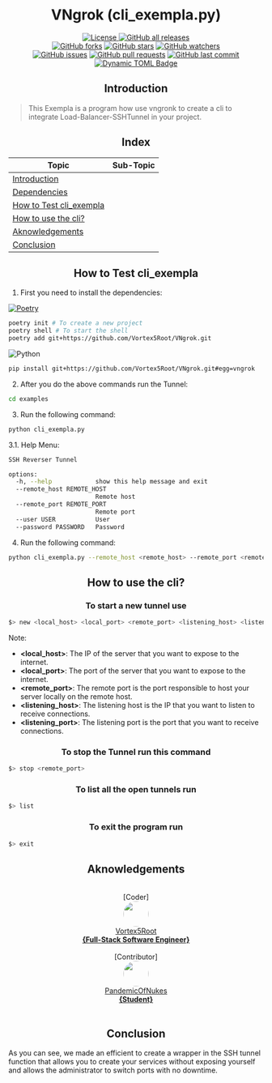 <h1 align="center">VNgrok (cli_exempla.py)</h1>
<p align="center">
    <a href="https://github.com/Vortex5Root/VNgrok/blob/master/LICENSE"><img src="https://img.shields.io/github/license/Vortex5Root/VNgrok.svg" alt="License">
    <a href="https://github.com/Vortex5Root/VNgrok/releases"><img src="https://img.shields.io/github/downloads/Vortex5Root/VNgrok/total.svg" alt="GitHub all releases"></a><br>
    <a href="https://github.com/Vortex5Root/VNgrok/network"><img src="https://img.shields.io/github/forks/Vortex5Root/VNgrok.svg" alt="GitHub forks"></a>
    <a href="https://github.com/Vortex5Root/VNgrok/stargazers"><img src="https://img.shields.io/github/stars/Vortex5Root/VNgrok.svg" alt="GitHub stars"></a>
    <a href="https://github.com/Vortex5Root/VNgrok/watchers"><img src="https://img.shields.io/github/watchers/Vortex5Root/VNgrok.svg" alt="GitHub watchers"></a><br>
    <a href="https://github.com/Vortex5Root/VNgrok/issues"><img src="https://img.shields.io/github/issues/Vortex5Root/VNgrok.svg" alt="GitHub issues"></a>
    <a href="https://github.com/Vortex5Root/VNgrok/pulls"><img src="https://img.shields.io/github/issues-pr/Vortex5Root/VNgrok.svg" alt="GitHub pull requests"></a>
    <a href="https://github.com/Vortex5Root/VNgrok/commits/master"><img src="https://img.shields.io/github/last-commit/Vortex5Root/VNgrok.svg" alt="GitHub last commit"></a><br>
    <a href="https://github.com/Daisie-Bell/svaeva-sdk/svaeva-sdk/releases"><img alt="Dynamic TOML Badge" src="https://img.shields.io/badge/dynamic/toml?url=https%3A%2F%2Fraw.githubusercontent.com%2FVortex5Root%2FVNgrok%2Fmain%2Fpyproject.toml&query=%24.tool.poetry.version&style=for-the-badge&logo=data%3Aimage%2Fpng%3Bbase64%2CiVBORw0KGgoAAAANSUhEUgAAAQAAAAEACAMAAABrrFhUAAAC%2BlBMVEUAAACWXjexgE61gk%2B9hkrepmueZzvipmmWYjmzgVCYZDrfp2yUYDmodkWWYTjepWuVYTiWYjmXYjnepmvfp2u1gU%2FfqG3orW%2BZZTvepmvepWvfpmvepmviqmnyyJXepmvdpWzepWuWYjizglDepmuWYjjepWvfpmvfpmu0glDhpWuygk%2BZZTvdpmuyglCzgVDepWyVYTjepmyzglCWYjiVYTiWYjiWYji0glDjo2qzgU%2BYXjanc0WygVH72KjepWvepWvepmuzglCVYjjepWzepWuzgVHepWvepmuWYTiWYTi3gU%2FgpWyWYTe4g1Cygk6VYzWcZTuzgVDepWyzglDepmuVYTizgVDdpWuVYTjzy5eVYTjzy5ffpmu0glC0glDfpmuWYjffpmuzgVCzgVCWYTf61qb41KSyglD406P406KzglCzglCWYTizglCyglG0glD0zJuWYTf3y5nfp2z1zpn605%2B6hFL61qbepmyzgVGVYjnyyZiyglD0zJn1zp3PmmDeo2ndqGuzglGWYjnepmz%2F4LK%2Fn4VpUThaQSx7XD6gdUq0j3KOaUSYZDqufk%2BZZTuXb0dyVzuXYzn%2F3rCFY0FuVDqSXzeqgV%2F93K6pe01eQi372arksHjfqG6zglBwTTBfQy30zJrjrnXgqnDepWvYoWi4hlShckx5UTL826zrvIblsnvcpGrAjVm7iFWleEz616fuwYyaZjxoUDh8UzP306L2z53vxJDsvonaomnRmmPEkFu2hFJlRi751aXzypfUnWXLlV%2BcckmUYDh1TzHv0KbJqIjpuoPot4HirHPPmWLNl2CSbEaPXjdiRC3IkV2jb0OJZkN2WTyNXTeJWjaEVzSxiGrXn2e%2BiVa0f06faj9qSS%2FwxpO8m4DWn2bCi1emeVa3glGsd0ibakN9VDP41KTAn4O6l3ulh2%2Bye0yHWTWAVTTsy6Dntn6NcFmAYD%2Fcu5aui3CofVqRcll4Wz3kw5vTspDTsZDSsI%2FEoYG3k3apgF%2BjdVG3%2FlxkAAAAg3RSTlMALi4tBvwLFuqo7jIsEvz59eTeWkcpHgn5xqV%2FYQ%2F%2B6OTZ2LatoJV1UVEqG%2FPy8unMt52Pi3hURz4kJBz%2B%2Ffft39bVxbq0r5%2BHgG9EOjc1MSQW9vXb0dC%2FvayjlY2NfHVsaGdkXV3w5d%2Fc0s3Jx6CDcWhiVj8%2BLvXr183LtZl4STUnJrWO%2Fp4AAAw5SURBVHja7JtdSFNhGMdPpXjhRRdGMjUtkKwgCK8KohSMgqKbCCIKooui7qJviL523nMYRAUNbGya60uaWrRwZdrMyPILLTDLyj6xb40i%2BqKL3u3onuaanuPzbDtn2%2B%2FC%2B%2F9%2F73nf5%2F88j0KSJEmSJEmSJEmSGJC50bRqekn2HCFBKVjMFEpmCQnIhjwGFOcICUZGEQsmLztNSBwyZrBQJs%2BcKiQGs4pZGLIWCPHPlHksPKlL4%2F0U7DCxMYhrC9LXMCD8KYjXDyF9CVNHalY81kZz8pkG8tOF%2BGJBVirTxpopQvwwtTCVaWdevFTIaTMns%2FGxN0MwPmnrQb52ZhjdgmnLVjFOolowLXsu4ySqBZn73IyG1UZ8EVLWuiTJUcVoMK0QjEXKWofk53ILo6HESKVRJpcfoJHKgnzDFMjrFklBvBlkJKQao18A8gFPNZEFhboPyyA%2FmNNnGAponOm6d7gf5Idwk8qCZdMEnbJtkzQa1tNljITFBZmCDgH5YbFSfQjT9TdH2L5HUoOV6kMo1ldW3r5ZUos1t42RME8%2FxeEBkK8G27WzjIQl%2BqiMdm6RtGJzlxNVRrEvC0C%2BJlzu8rgoC3ZtlQCtFjAS5mYjygK0fKuEwFFFVRYIMSGzIFdC0thq3LIgxbfgcOa0hIAyJc2IclmQsnE681N2VUJytYyoLIhm2yyniAWoRlhAGxRNiJ4Rar%2Bj2iPhsPYRVUb5h4XIM2s1C6H1jYTDVkdUGSHKAtx%2BR8tlCcdleBORZUEko%2FIKEwtLlV4sQLyJyP2OKodOLEDMUXD7HeV1Lp1URiXkOfFQPlNDuRtrgYemLEgtRNyGqP2Os9ds%2BigL5hakCAgQ%2Bx0IC2ibp0UZsdrvaOuz6sMCU3qs9jvacq0Sjps0ncOsqbHa7zhzE3sKiDqH2Zmx2u8ow2ZlVx2jIC9nvP2OxQwHPis7aCJCcTriHzpwVHv0YcEyQSO830HEoC8oxr5zaErTFPmKGCGtjRICqi2bPA35IIcRAVlZDxFhverMy%2BiArKyD5mmhoI4ljBAIitisTFAcLhVUcb7hhvnic0YOOiiiJuv1lb0dbIeq4rfX7OPiI0ZNuRubksZtQdNrkfM4X1DBQbPCqYvnGR5EUKSLCI8%2BiAq7BRUsNwdouE5vQZ812i30849PiENcUTNHXWkGKC2AoIhtoV8r1yT%2FqAjMF8ZmojmIW%2BcYGkRQRBaH118dF%2F9ltmoDgMp2Rg1%2BqNqoqiyouXQlIL2nopP%2FXa7BAOBSE8NDHRSvDo4pvzcgv%2FtCl71H5EzQZABA9yAQDlU9o9bH5148EYd48NRi8XaLCAM4DTURsMCDro9VyO%2Fh8i0Vt0WcAfS3IQRF%2BuWCcw3D8kv7vVy%2B94EoYg3gVNYzeloa6SPCvfvD8pvtXL7zkyiiDAB66RMCPitbc8%2F%2BX%2F7tC3YLp6JUxBoAnCIqjGiHqjY3C9DB5SvUOi1w%2BtEGALdqGD11Lpr%2BcfvC4V%2B%2FtsvCcdaKANqA0MJIR1nZxZun9a8D8p0WOP3EBoQWRjoJigPHAt%2B%2BIt%2F7URTpDYDCSF8W3Lkrv1Ru%2FiH5XXD3ExoA3CO5CtBDVZAvyyf98u1%2B%2BfYLt8XxGjDJrIobHYwC5FAV5HMDlIfPhz%2F4UJ8AfGFEn5VBPuePcvXB04c2INq3IQxVtcvnfFPkO%2FtFMSoGIFqn%2BKwM8oHPysdfKkbBAOAUooGOzMogHwxoBvmRNgCIkAUelfLBALj7KAyI%2FYcw6gKy45c8km9w90XPAMQMAZOVHT%2FlUE6KUTaAvjhUOVS1%2FZAB4GEsDKCdIagaqtq%2BvJX%2FyxE6A%2FRlQXBQ9MnXrQEhEYF8qPqdy9e1AeYb0DulD4oDXL7eDeARAVISrQUDv2XZCAb4ekYROAVNle9khAHUcTh6bTOY8B%2BRjXIClA%2BB6BTAhP%2BIgU6Ach3WEMl%2F5ZvwG%2B0EkFkAE%2F6vBjsBJI8iTPi7n7433AlAX4cw4e%2BusFjeG%2FAEoPpmfMQN8jnGPAF%2BC%2BpR8kubLRzjnoBxVYcw4e%2FkI24%2FdiNegpp76KETfouCvbnUeM%2Bg9g8B5MOIO9DrfWdwA9RaABP%2Bnq7Ary9yZEN%2FAgq9Y74I7QsD8r3%2F%2FPrxYgA%2FBR2jdI1gwi9%2BHJLvrA10%2BmXDfwKwYzLKTjs8%2FJyufj7kVWvAM0OcgPBLh00fRsr3Bo%2F45bEwjgGQEYICv0LnkPwKvuARtwZwC9pHBP7gh9%2F5l32zCbkhCuP48ZEQQilrshBdyWc%2BNpRCPhNJkVDKZ7ayemZxmjHGjGbcxkI2YqNZXBtldbO80b1FSaIoCwslKylnZlzPjLlzzTjmzpk581vQ212d3z3neZ7%2FOe%2FrV75aCwiaIgZ%2BbPxh5cOjn0NAVYogKriPgT9S%2Bp8%2FVnxqvwMYT9m78juWeENuB4f%2FzUtFKU7AHKF2ADPw5IUy5PEdv%2FKxF16ZBMCjYev%2F%2BJzt%2FYfj3vc%2F1PAIMLaEre8N7v00HtRTwOvg679z7xl%2B%2BWkCankE4K6iKJ8f%2BidfYgEMLgGv2u329esVnAMCbvIK%2BPRgWCWz7ADhagCs5BTwCv80sJoClnAJePtDQap5BLgEXPe3fcUFLFSQnALeflV8ZBHwPu3rl0VA%2B4%2FlPxh%2BIJ%2BA7%2B8fvI98%2BxUXsEBBsgl421ViSCfgvRJHNgGJXwmWTMCnxORXcQEzlSyggGTxl0tAW0mnkhciOQSkFQBZdsDX9vW3I9dfcQGzlTw0AhoBjYC6CRh7JdYIyES15wDxBEi%2FAyYsYLEyhkZAI6AR0AhoBDQC6i1g7PN4I6B0ARr8gVwCjC%2FUgzhSCfAsSlUoGI5r%2FqIFeA5ldCGGRAIMh%2FpYEEMiAeDa1EeHOBLVAPjWYQIcF6JIJUClHabAhhBDNwBAMgGUdlSqgY9m0T77TzoBFDR%2F3YZNGR6AhAJ8emFLUAEkFaCpNKArqwCmIDYVqJp0AkDtRKaCAVU16QRQyhQ4xu9PVE06AZTqlg0%2BfUoDBdIJ0MA0gGHSEFWTTkCIS4eoXt0ETBsvAH8aYrv1EhDZAV%2FSBZg0gs0REm4oHBQtAEwrKQBvCxC9jgJMM1QwWgDoNIIDXq92AnRqBQpSBBgWjWCCanVrJ4CigqQA6NIIFph%2BQ6iFgGlY5lABCkDs%2BBaw%2FH9r1QVcO1TQTRFgDCiiBzumVysBgQIc93oOCkh0AseAvv9xHY4AE4C4KiowdAdXiC8HAXpYEgzRBWzOIGARxNBiCjxAIqfAMVzfxUD0IjiTZGEVpCpA4gYs1aKMrugC1pEsnAYYreCLCwn0TmQiFn0O2E6ysfFQUsEgJffolHYcGtAXfRBaPYNk5cRBQDAWoILYRKx7pq73XMFH4SXrSQ5WzII0BWZCQB9A%2BDC08AzJye5tKQr0hABVeAELTk4n%2BTl9dpSCCgqYuQuXn4%2FLLUjQ61VMwOx1M8g%2FM3fNVkhQKQHzd84gXGyalb521fb4BdxSCmT%2B2rmEm2lLYSQaZdh9gQXMO3aA%2FBc2HoERdMP5p9MRVMC8ZZh8ilFg6L8UfBOwBsxbtp%2F8VzaegySuTQN04a7Fj%2B4n%2F53lh9IVOD2hjsDqOaQQLq9KV6AawgjYvocUxYzjLUjiqZRhC3IEtm8gRYCTESDx%2BwJNBAGHi1s%2B5sS7oxQMqFq%2BAEy8hTL1PIzAtHhqQPGJt%2FiGAEapAhZcIZPkVKwhlD8JYuKdFNOPt8QRMJMj8fI0BEEEzGaJtxxWXNxavgBMvGWwaEdJAnD5B0i57DsCfPAF%2Fs2kfHafBx4ECfxcLN%2FGcwRESrwIxw16XgFiJV6OyWiSAlbvIcIx%2FURrUjXggoDL95lxqTUJAVc3EGGZu%2BZg0QIOrydCs%2BIa5ETEwM%2F5lHS3qCK48AqpBNOWcgpIf%2BKuCnuX5hAgauDnY9%2BOrAch8xN31Vg0i1sAPnFXb%2Fmhgiy7QPDAX7yCDE%2FcVebvNyYVSbwc5XBpbgG4fJESb1FNcUzgFy3xFtMUUxPvFFInFs3KJ2C7oIn35yjqI9gSHQC5g7jHS1EqsCUqAMKGp%2FfBqSAPMwCGYo%2BXAqCNMWSCMcU93AFvnD7OABBMZBgRIBlpHmH%2B0O3xUgI0s%2BEBMJR7vBQFgTJsQGRI93gpAdrxVaAAuDjEe7wUAat8YGlgw6U6tHu8lAE2P4ZRMApGwSgYBaNgFIyCgQEAwXdFD9%2BxBFoAAAAASUVORK5CYII%3D&label=Package%20Version"></a>
</p>


<h2 align="center">Introduction</h2>

> This Exempla is a program how use vngronk to create a cli to integrate Load-Balancer-SSHTunnel in your project.

<h2 align="center">Index</h2>

| Topic | Sub-Topic |
| --- | --- |
| [Introduction](#introduction) | |
| [Dependencies](#dependencies) | |
| [How to Test cli_exempla](#how-to-test-cli_exempla) | |
| [How to use the cli?](#how-to-use-the-cli) | |
| [Aknowledgements](#aknowledgements) | |
| [Conclusion](#conclusion) | |


<h2 align="center">How to Test cli_exempla</h2>

1. First you need to install the dependencies:

[![Poetry](https://img.shields.io/endpoint?url=https://python-poetry.org/badge/v0.json)](https://python-poetry.org/)
```bash
poetry init # To create a new project
poetry shell # To start the shell
poetry add git+https://github.com/Vortex5Root/VNgrok.git
```

![Python](https://img.shields.io/badge/python-3670A0?style=for-the-badge&logo=python&logoColor=ffdd54)
```bash
pip install git+https://github.com/Vortex5Root/VNgrok.git#egg=vngrok
```

2. After you do the above commands run the Tunnel:

```bash
cd examples
```

3. Run the following command:

```bash
python cli_exempla.py
```

3.1. Help Menu:

```bash
SSH Reverser Tunnel

options:
  -h, --help            show this help message and exit
  --remote_host REMOTE_HOST
                        Remote host
  --remote_port REMOTE_PORT
                        Remote port
  --user USER           User
  --password PASSWORD   Password
```

4. Run the following command:

```bash
python cli_exempla.py --remote_host <remote_host> --remote_port <remote_port> --user <user> --password <password>
```

<h2 align="center">How to use the cli?</h2>

<h3 align="center">To start a new tunnel use</h3>

```bash
$> new <local_host> <local_port> <remote_port> <listening_host> <listening_port>
```

Note:
- **<local_host>**: The IP of the server that you want to expose to the internet.
- **<local_port>**: The port of the server that you want to expose to the internet.
- **<remote_port>**: The remote port is the port responsible to host your server locally on the remote host.
- **<listening_host>**: The listening host is the IP that you want to listen to receive connections.
- **<listening_port>**: The listening port is the port that you want to receive connections.

<h3 align="center">To stop the Tunnel run this command</h3>

```bash
$> stop <remote_port>
```

<h3 align="center">To list all the open tunnels run</h3>

```bash
$> list
```

<h3 align="center">To exit the program run</h3>

```bash
$> exit 
```

<h2 align="center">Aknowledgements</h2>

<p align="center">
    <br>[Coder]<br>
    <a href="https://github.com/Vortex5Root"><img src=https://avatars.githubusercontent.com/u/102427260?s=200&v=4 width=50 style="border-radius: 50%;"><br>Vortex5Root <br><b>        {Full-Stack Software Engineer}</b></a><br>
    <br>[Contributor]<br>
    <a href="https://github.com/PandemicOfNukes"><img src=https://avatars.githubusercontent.com/u/59929476?s=200&v=4 width=50 style="border-radius: 50%;"><br>PandemicOfNukes <br><b>        {Student}</b></a><br><br>
</p>

<h2 align="center">Conclusion</h2>
As you can see, we made an efficient to create a wrapper in the SSH tunnel function that allows you to create your services without exposing yourself and allows the administrator to switch ports with no downtime.

